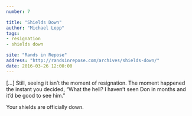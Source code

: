```yaml
---
number: 7

title: "Shields Down"
author: "Michael Lopp"
tags:
- resignation
- shields down

site: "Rands in Repose"
address: "http://randsinrepose.com/archives/shields-down/"
date: 2016-03-26 12:00:00
---
```


[…] Still, seeing it isn’t the moment of resignation. The moment happened the instant you decided, “What the hell? I haven’t seen Don in months and it’d be good to see him.”

Your shields are officially down.
